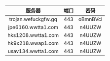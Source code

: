 |服务器              |端口|密码    |
|:-----------------:|:-:|:-----:|
|trojan.wefuckgfw.gq|443|oBmnBVcI|   
|jpe6160.wwtta1.com |443|n4UUZW  |
|hks1208.wwtta1.com |443|n4UUZW  |
|hk9x218.wwap1.com  |443|n4UUZW  |
|usav134.wwtta1.com |443|n4UUZW  |

